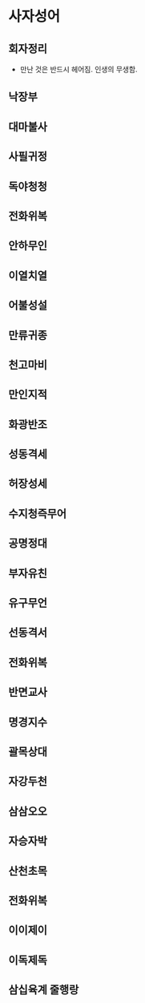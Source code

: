 # 사자성어

## 회자정리

- 만난 것은 반드시 헤어짐. 인생의 무생함.

## 낙장부

## 대마불사

## 사필귀정

## 독야청청

## 전화위복

## 안하무인

## 이열치열

## 어불성설

## 만류귀종

## 천고마비

## 만인지적

## 화광반조

## 성동격세

## 허장성세

## 수지청즉무어

## 공명정대

## 부자유친

## 유구무언

## 선동격서

## 전화위복

## 반면교사

## 명경지수

## 괄목상대

## 자강두천

## 삼삼오오

## 자승자박

## 산천초목

## 전화위복

## 이이제이

## 이독제독

## 삼십육계 줄행랑

